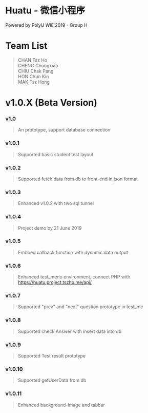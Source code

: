 # Huatu - 微信小程序 
Powered by PolyU WIE 2019 - Group H
# Team List
> CHAN Tsz Ho <br/>
> CHENG Chongxiao <br/>
> CHIU Chak Pang <br/>
> HON Chun Kin <br/>
> MAK Tsz Hong <br/>
# v1.0.X (Beta Version)
### v1.0 
> An prototype, support database connection
### v1.0.1
> Supported basic student test layout
### v1.0.2
> Supported fetch data from db to front-end in json format
### v1.0.3
> Enhanced v1.0.2 with two sql tunnel
### v1.0.4
> Project demo by 21 June 2019
### v1.0.5
> Embbed callback function with dynamic data output
### v1.0.6
> Enhanced test_menu environment, connect PHP with https://huatu.project.tszho.me/api/
### v1.0.7
> Supported "prev" and "next" question prototype in test_mc 
### v1.0.8
> Supported check Answer with insert data into db 
### v1.0.9
> Supported Test result prototype
### v1.0.10
> Supported getUserData from db
### v1.0.11
> Enhanced background-image and tabbar